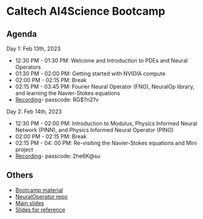 # Caltech AI4Science Bootcamp 

## Agenda
Day 1: Feb 13th, 2023

- 12:30 PM - 01:30 PM: Welcome and Introduction to PDEs and Neural Operators 
- 01:30 PM - 02:00 PM: Getting started with NVIDIA compute
- 02:00 PM - 02:15 PM: Break
- 02:15 PM - 03:45 PM: Fourier Neural Operator (FNO), NeuralOp library, and learning the Navier-Stokes equations
- [Recording](https://caltech.zoom.us/rec/share/QoUOu2fRVjZohOBTBeeqkvivJWLbCEi15UBqatJwxgCy546A1Dv7VunQEjNKO_97.7Acc_2LX7J17mMem)- passcode: RG$?n2?v

Day 2: Feb 14th, 2023
- 12:30 PM - 02:00 PM: Introduction to Modulus, Physics Informed Neural Network (PINN), and Physics Informed Neural Operator (PINO)
- 02:00 PM - 02:15 PM: Break
- 02:15 PM - 04: 00 PM: Re-visiting the Navier-Stokes equations and Mini project
- [Recording]( 
https://caltech.zoom.us/rec/share/1UeB1MZiqhGzkzPKoHAWAX33IpMYniTOs0YkxDAo9lgFHXux4mBBoki5QOrZ6pOy.65onc8Bg6I41Cvga)- passcode: 2he6K@su

## Others
- [Bootcamp material](https://github.com/NeuralOperator/bootcamp.git) 
- [NeuralOperator repo](https://github.com/NeuralOperator/neuraloperator.git)
- [Main slides](https://drive.google.com/file/d/1xU6eZNOqKr3fbZosq1r-15UTTmawJp-K/view?usp=share_link)
- [Slides for reference](https://drive.google.com/file/d/1F_FvRr2BdHYhHH5XgA6tXqyjQm40Yi54/view?usp=share_link)
